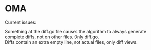 # OMA


Current issues:  

Something at the diff.go file causes the algorithm to always generate complete diffs, not on other files. Only diff.go.  
Diffs contain an extra empty line, not actual files, only diff views.  
